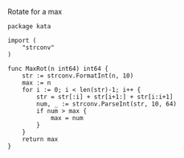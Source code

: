 Rotate for a max

    package kata
    
    import (
        "strconv"
    )
    
    func MaxRot(n int64) int64 {
        str := strconv.FormatInt(n, 10)
        max := n
        for i := 0; i < len(str)-1; i++ {
            str = str[:i] + str[i+1:] + str[i:i+1]
            num, _ := strconv.ParseInt(str, 10, 64)
            if num > max {
                max = num
            }
        }
        return max
    }
